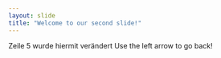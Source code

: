 ```yaml
---
layout: slide
title: "Welcome to our second slide!"
---
```

Zeile 5 wurde hiermit verändert
Use the left arrow to go back!
